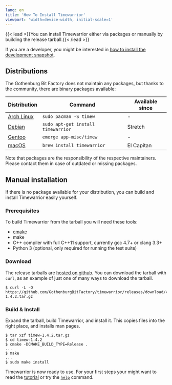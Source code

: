 ```yaml
---
lang: en
title: 'How To Install Timewarrior'
viewport: 'width=device-width, initial-scale=1'
---
```


{{< lead >}}You can install Timewarrior either via packages or manually by building the release tarball.{{< /lead >}}

If you are a developer, you might be interested in [how to install the development snapshot](/docs/install-dev).

## Distributions

The Gothenburg Bit Factory does not maintain any packages, but thanks to the community, there are binary packages available:

| Distribution                                                             | Command                          | Available since |
| ------------------------------------------------------------------------ | -------------------------------- | --------------- |
| [Arch Linux](https://www.archlinux.org/packages/community/x86_64/timew/) |`sudo pacman -S timew`            | -               |
| [Debian](https://packages.debian.org/search?keywords=timewarrior)        |`sudo apt-get install timewarrior`| Stretch         |
| [Gentoo](https://packages.gentoo.org/packages/app-misc/timew)            |`emerge app-misc/timew`           | -               |
| [macOS](https://formulae.brew.sh/formula/timewarrior)                    |`brew install timewarrior`        | El Capitan      |

Note that packages are the responsibility of the respective maintainers.
Please contact them in case of outdated or missing packages.

## Manual installation
If there is no package available for your distribution, you can build and install Timewarrior easily yourself.

### Prerequisites

To build Timewarrior from the tarball you will need these tools:

* [cmake](https://cmake.org)
* make
* C++ compiler with full C++11 support, currently gcc 4.7+ or clang 3.3+
* Python 3 (optional, only required for running the test suite)

### Download

The release tarballs are [hosted on github](https://github.com/GothenburgBitFactory/timewarrior/releases).
You can download the tarball with `curl`, as an example of just one of many ways to download the tarball.

```
$ curl -L -O https://github.com/GothenburgBitFactory/timewarrior/releases/download/v1.4.2/timew-1.4.2.tar.gz
```

### Build & Install

Expand the tarball, build Timewarrior, and install it.
This copies files into the right place, and installs man pages.

```
$ tar xzf timew-1.4.2.tar.gz
$ cd timew-1.4.2
$ cmake -DCMAKE_BUILD_TYPE=Release .
...
$ make
...
$ sudo make install
```

Timewarrior is now ready to use.
For your first steps your might want to read the [tutorial](/docs/tutorial) or try the [`help`](/reference/timew-help.1) command.
